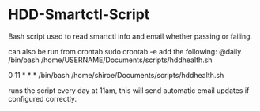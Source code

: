 # HDD-Smartctl-Script
Bash script used to read smartctl info and email whether passing or failing. 

can also be run from crontab
sudo crontab -e 
add the following: 
@daily /bin/bash /home/USERNAME/Documents/scripts/hddhealth.sh


0 11 * * * /bin/bash /home/shiroe/Documents/scripts/hddhealth.sh

runs the script every day at 11am, this will send automatic email updates if configured correctly.

